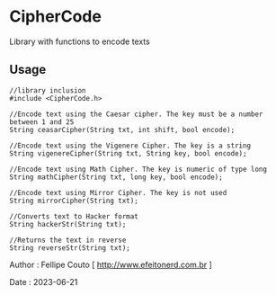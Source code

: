 # CipherCode
Library with functions to encode texts

## Usage

```Arduino
//library inclusion
#include <CipherCode.h>

//Encode text using the Caesar cipher. The key must be a number between 1 and 25
String ceasarCipher(String txt, int shift, bool encode);

//Encode text using the Vigenere Cipher. The key is a string
String vigenereCipher(String txt, String key, bool encode);

//Encode text using Math Cipher. The key is numeric of type long
String mathCipher(String txt, long key, bool encode);

//Encode text using Mirror Cipher. The key is not used
String mirrorCipher(String txt);

//Converts text to Hacker format
String hackerStr(String txt);

//Returns the text in reverse
String reverseStr(String txt);
```

Author : Fellipe Couto [ http://www.efeitonerd.com.br ]

Date : 2023-06-21
